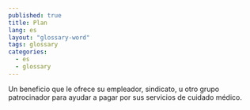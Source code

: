 ```yaml
---
published: true
title: Plan
lang: es
layout: "glossary-word"
tags: glossary
categories:
  - es
  - glossary
---
```


Un beneficio que le ofrece su empleador, sindicato, u otro grupo patrocinador para ayudar a pagar por sus servicios de cuidado médico.
